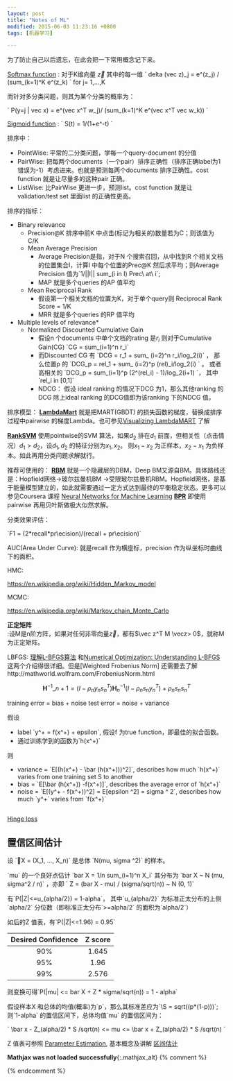 ```yaml
---
layout: post
title: "Notes of ML"
modified: 2015-06-03 11:23:16 +0800
tags: [机器学习]

---
```


为了防止自己以后遗忘，在此会把一下常用概念记下来。

[Softmax function] :
对于K维向量 $\vec z$ 其中的每一维
\`
delta (vec z)\_j = e^(z_j) / (sum_(k=1)^K e^(z_k) 
\` for j= 1,...,K

而针对多分类问题，则其为某个分类的概率为：

\`
P(y=j | vec x) = e^(vec x^T w_j)/ (sum_(k=1)^K e^(vec x^T vec w_k))
\`

[Sigmoid function] :
\`
S(t) = 1/(1+e^-t)
\`

排序中：

- PointWise: 平常的二分类问题，学每一个query-document 的分值
- PairWise: 把每两个documents（一个pair）排序正确性（排序正确label为1 错误为-1）考虑进来。也就是预测每两个documents 排序正确性。cost function 就是让尽量多的这种pair 正确。
- ListWise: 比PairWise 更进一步，预测list。cost function 就是让validation/test set 里面list 的正确性更高。

排序的指标：

* Binary relevance
    - Precision@K 排序中前K 中点击(标记为相关的)数量若为C；则该值为 C/K
    - Mean Average Precision
        - Average Precision是指，对于N 个搜索召回，从中找到R 个相关文档的位置集合I，计算I 中每个位置的Prec@K 然后求平均；则Average Precision 值为\`1/||I|| sum_(i in I) Prec\ at\ i\`;
        - MAP 就是多个queries 的AP 值平均
    - Mean Reciprocal Rank
        - 假设第一个相关文档的位置为K，对于单个query则 Reciprocal Rank Score = 1/K
        - MRR 就是多个queries 的RP 值平均
* Multiple levels of relevance* 
    - Normalized Discounted Cumulative Gain 
        - 假设n 个documents 中单个文档的rating 是$r_i$ 则对于Cumulative Gain(CG) \`CG = sum_(i=1)^n r_i\`
        - 而Discounted CG 有 \`DCG = r_1 + sum\_ (i=2)^n r_i/log_2(i)\` ，
        那么位置p 的 \`DCG_p = rel_1 + sum\_ (i=2)^p (rel)\_i/log_2(i) \` 。
        或者高相关的 \`DCG_p = sum_(i=1)^p (2^(rel_i) - 1)/log_2(i+1) \`， 其中\`rel_i in [0,1]\` 
        - NDCG： 假设 ideal ranking 的情况下DCG 为1，那么其他ranking 的DCG 除上ideal ranking 的DCG值即为该ranking 下的NDCG 值。
        
排序模型：
**[LambdaMart]** 就是把MART(GBDT) 的损失函数的梯度，替换成排序过程中pairwise 的梯度Lambda。也可参见[Visualizing LambdaMART] 了解

**[RankSVM]** 使用pointwise的SVM 算法，如果$d_2$ 排在$d_1$ 前面，但相关性（点击情况）$d_1>d_2$，设$d_1,d_2$ 的特征分别为$x_1, x_2$。 则$x_1-x_2$  为正样本，$x_2- x_1$  为负样本。如此再用分类问题求解就行。

推荐可使用的：
**[RBM]** 就是一个隐藏层的DBM，Deep BM又源自BM。具体路线还是：Hopfield网络->玻尔兹曼机BM ->受限玻尔兹曼机RBM。Hopfield网络，是基于能量模型建立的，如此就需要通过一定方式达到最终的平衡稳定状态。更多可以参见Coursera 课程 [Neural Networks for Machine Learning][NNML]
**[BPR]** 即使用pairwise 再用贝叶斯做极大似然求解。


分类效果评估：

\`F1 = (2\*recall*pr\ecision)/(recall + pr\ecision)\`

AUC(Area Under Curve): 就是recall 作为横座标，precision 作为纵坐标时曲线下的面积。
        
HMC:

https://en.wikipedia.org/wiki/Hidden_Markov_model
        
MCMC: 

https://en.wikipedia.org/wiki/Markov_chain_Monte_Carlo

**正定矩阵**       
:设M是n阶方阵，如果对任何非零向量$\vec z$，都有$\vec z^T M \vecz> 0$，就称M 为正定矩阵。

LBFGS: [理解L-BFGS算法] 和[Numerical Optimization: Understanding L-BFGS] 这两个介绍得很详细。但是[Weighted Frobenius Norm] 还需要去了解http://mathworld.wolfram.com/FrobeniusNorm.html

$$
\mathbf{H}^{-1}\_{n+1} = (I - \rho_n y_n s_n^T) \mathbf{H}^{-1}_n (I - \rho_n s_n y_n^T) + \rho_n s_n s_n^T
$$

[Paxos]: 解决分布式更新数据后一致性的问题

training error = bias + noise
test error = noise + variance

假设

- label \`y^+ = f(x^+) + epsilon\`, 假设f 为true function，即最佳的拟合函数。
- 通过训练学到的函数为\`h(x^+)\`

则

- variance = \`E[(h(x^+) - \bar (h(x^+)))^2]\`, describes how much \`h(x^+)\` varies from one training set S to another
- bias = \`E[\bar (h(x^+)) -f(x^+)]\`, describes the average error of \`h(x^+)\`
- noise = \`E[(y^+ - f(x^+))^2] = E[epsilon ^2] = sigma ^ 2\`, describes how much \`y^+\` varies from \`f(x^+)\`


## 

[Hinge loss] 


## 置信区间估计
设 \`X = (X_1, ..., X_n)\` 是总体 \`N(mu, sigma ^2)\` 的样本。

\`mu\` 的一个良好点估计 \`bar X = 1/n sum_(i=1)^n X_i\` 其分布为 \`bar X ~ N (mu, sigma^2 / n)\` ，亦即 \` Z = (bar X  - mu) / (sigma/sqrt(n))  ~ N (0, 1)\`


有\`P(|Z|<=u_{alpha/2}) = 1-alpha\`， 其中\`u\_{alpha/2}\` 为标准正太分布的上侧\`alpha/2\` 分位数（即标准正太分布\`>=alpha/2\` 的面积为\`alpha/2\`） 

如后的Z 值表，有\`P(|Z|<=1.96) = 0.95\`

Desired Confidence| Z score
:----:|:----:
90%|1.645
95%|1.96
99%|2.576

则变换可得\`P(|mu| <= bar X + Z * sigma/sqrt(n)) = 1 - alpha\`

假设样本X 和总体的均值(概率)为\`p\`，那么其标准差应为\`\S = sqrt((p*(1-p)))\`; 则\`1-alpha\` 的置信区间下，总体均值\`mu\` 的置信区间为：

\`
\bar x - Z\_(alpha/2) * S /sqrt(n) <= mu <= \bar x + Z_(alpha/2) * S /sqrt(n)
\`

Z 值表可参照 [Parameter Estimation], 基本概念及讲解 [区间估计] 

[Hinge loss]:https://en.wikipedia.org/wiki/Hinge_loss 
[Softmax function]: http://en.wikipedia.org/wiki/Softmax_function
[Sigmoid function]: http://en.wikipedia.org/wiki/Sigmoid_function
[理解L-BFGS算法]: http://mlworks.cn/posts/introduction-to-l-bfgs/
[Numerical Optimization: Understanding L-BFGS]: http://aria42.com/blog/2014/12/understanding-lbfgs/
[LambdaMart]: http://blog.csdn.net/huagong_adu/article/details/40710305
[Visualizing LambdaMART]: https://wellecks.wordpress.com/tag/lambdamart/
[RankSVM]: http://www.cnblogs.com/kemaswill/p/3241963.html
[RBM]: http://miibotree.com/2015/08/25/from-BM-to-RBM/
[NNML]: https://www.coursera.org/course/neuralnets
[BPR]: http://liuzhiqiangruc.iteye.com/blog/2073526
[Paxos]: https://zh.wikipedia.org/wiki/Paxos%E7%AE%97%E6%B3%95
[Parameter Estimation]: http://sphweb.bumc.bu.edu/otlt/MPH-Modules/BS/BS704_Confidence_Intervals/BS704_Confidence_Intervals2.html
[区间估计]: http://staff.ustc.edu.cn/~zwp/teach/Math-Stat/lec7.pdf


**Mathjax was not loaded successfully**{:.mathjax_alt} 
{% comment %}
<script type="text/x-mathjax-config"> MathJax.Hub.Config({ asciimath2jax: { delimiters: [ ['`','`'],['$', '$']] }}); </script>
<script type="text/javascript" src="http://cdn.mathjax.org/mathjax/latest/MathJax.js?config=TeX-MML-AM_HTMLorMML" async="async"></script>
{% endcomment %}